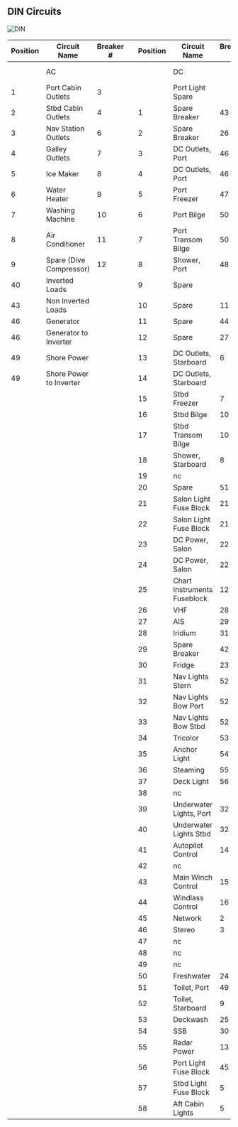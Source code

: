## DIN Circuits

![DIN](DIN.png)

|Position                                |Circuit Name           |Breaker #|      |Position                                |Circuit Name               |Breaker #|      |Position                                      |Circuit Name|
|--------------------------------------------|-----------------------|---------|------|--------------------------------------------|---------------------------|---------|------|--------------------------------------------------|------------|
|                                            |AC                     |         |      |                                            |DC                         |         |      |MIXED SIGNAL                                      |            |
|1                                           |Port Cabin Outlets     |3        |      |                                            |Port Light Spare           |         |      |                                                  |Router      |
|2                                           |Stbd Cabin Outlets     |4        |      |1                                           |Spare Breaker              |43       |      |                                                  |Computer    |
|3                                           |Nav Station Outlets    |6        |      |2                                           |Spare Breaker              |26       |      |                                                  |            |
|4                                           |Galley Outlets         |7        |      |3                                           |DC Outlets, Port           |46       |      |                                                  |            |
|5                                           |Ice Maker              |8        |      |4                                           |DC Outlets, Port           |46       |      |                                                  |            |
|6                                           |Water Heater           |9        |      |5                                           |Port Freezer               |47       |      |                                                  |            |
|7                                           |Washing Machine        |10       |      |6                                           |Port Bilge                 |50       |      |                                                  |            |
|8                                           |Air Conditioner        |11       |      |7                                           |Port Transom Bilge         |50       |      |                                                  |            |
|9                                           |Spare (Dive Compressor)|12       |      |8                                           |Shower, Port               |48       |      |                                                  |            |
|40                                          |Inverted Loads         |         |      |9                                           |Spare                      |         |      |                                                  |            |
|43                                          |Non Inverted Loads     |         |      |10                                          |Spare                      |11       |      |                                                  |            |
|46                                          |Generator              |         |      |11                                          |Spare                      |44       |      |                                                  |            |
|46                                          |Generator to Inverter  |         |      |12                                          |Spare                      |27       |      |                                                  |            |
|49                                          |Shore Power            |         |      |13                                          |DC Outlets, Starboard      |6        |      |                                                  |            |
|49                                          |Shore Power to Inverter|         |      |14                                          |DC Outlets, Starboard      |         |      |                                                  |            |
|                                            |                       |         |      |15                                          |Stbd Freezer               |7        |      |                                                  |            |
|                                            |                       |         |      |16                                          |Stbd Bilge                 |10       |      |                                                  |            |
|                                            |                       |         |      |17                                          |Stbd Transom Bilge         |10       |      |                                                  |            |
|                                            |                       |         |      |18                                          |Shower, Starboard          |8        |      |                                                  |            |
|                                            |                       |         |      |19                                          |nc                         |         |      |                                                  |            |
|                                            |                       |         |      |20                                          |Spare                      |51       |      |                                                  |            |
|                                            |                       |         |      |21                                          |Salon Light Fuse Block     |21       |      |                                                  |            |
|                                            |                       |         |      |22                                          |Salon Light Fuse Block     |21       |      |                                                  |            |
|                                            |                       |         |      |23                                          |DC Power, Salon            |22       |      |                                                  |            |
|                                            |                       |         |      |24                                          |DC Power, Salon            |22       |      |                                                  |            |
|                                            |                       |         |      |25                                          |Chart Instruments Fuseblock|12       |      |                                                  |            |
|                                            |                       |         |      |26                                          |VHF                        |28       |      |                                                  |            |
|                                            |                       |         |      |27                                          |AIS                        |29       |      |                                                  |            |
|                                            |                       |         |      |28                                          |Iridium                    |31       |      |                                                  |            |
|                                            |                       |         |      |29                                          |Spare Breaker              |42       |      |                                                  |            |
|                                            |                       |         |      |30                                          |Fridge                     |23       |      |                                                  |            |
|                                            |                       |         |      |31                                          |Nav Lights Stern           |52       |      |                                                  |            |
|                                            |                       |         |      |32                                          |Nav Lights Bow Port        |52       |      |                                                  |            |
|                                            |                       |         |      |33                                          |Nav Lights Bow Stbd        |52       |      |                                                  |            |
|                                            |                       |         |      |34                                          |Tricolor                   |53       |      |                                                  |            |
|                                            |                       |         |      |35                                          |Anchor Light               |54       |      |                                                  |            |
|                                            |                       |         |      |36                                          |Steaming                   |55       |      |                                                  |            |
|                                            |                       |         |      |37                                          |Deck Light                 |56       |      |                                                  |            |
|                                            |                       |         |      |38                                          |nc                         |         |      |                                                  |            |
|                                            |                       |         |      |39                                          |Underwater Lights, Port    |32       |      |                                                  |            |
|                                            |                       |         |      |40                                          |Underwater Lights Stbd     |32       |      |                                                  |            |
|                                            |                       |         |      |41                                          |Autopilot Control          |14       |      |                                                  |            |
|                                            |                       |         |      |42                                          |nc                         |         |      |                                                  |            |
|                                            |                       |         |      |43                                          |Main Winch Control         |15       |      |                                                  |            |
|                                            |                       |         |      |44                                          |Windlass Control           |16       |      |                                                  |            |
|                                            |                       |         |      |45                                          |Network                    |2        |      |                                                  |            |
|                                            |                       |         |      |46                                          |Stereo                     |3        |      |                                                  |            |
|                                            |                       |         |      |47                                          |nc                         |         |      |                                                  |            |
|                                            |                       |         |      |48                                          |nc                         |         |      |                                                  |            |
|                                            |                       |         |      |49                                          |nc                         |         |      |                                                  |            |
|                                            |                       |         |      |50                                          |Freshwater                 |24       |      |                                                  |            |
|                                            |                       |         |      |51                                          |Toilet, Port               |49       |      |                                                  |            |
|                                            |                       |         |      |52                                          |Toilet, Starboard          |9        |      |                                                  |            |
|                                            |                       |         |      |53                                          |Deckwash                   |25       |      |                                                  |            |
|                                            |                       |         |      |54                                          |SSB                        |30       |      |                                                  |            |
|                                            |                       |         |      |55                                          |Radar Power                |13       |      |                                                  |            |
|                                            |                       |         |      |56                                          |Port Light Fuse Block      |45       |      |                                                  |            |
|                                            |                       |         |      |57                                          |Stbd Light Fuse Block      |5        |      |                                                  |            |
|                                            |                       |         |      |58                                          |Aft Cabin Lights           |5        |      |                                                  |            |
